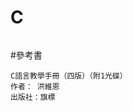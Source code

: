 # C
```
```
#參考書
```
C語言教學手冊（四版）（附1光碟）
作者： 洪維恩  
出版社：旗標
```
```
```
```
```
```
```
```
```
```
```
```
```
```
```
